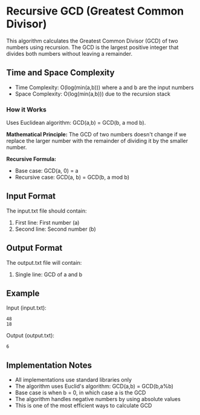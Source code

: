 # Recursive GCD (Greatest Common Divisor)

This algorithm calculates the Greatest Common Divisor (GCD) of two numbers using recursion. The GCD is the largest positive integer that divides both numbers without leaving a remainder.

## Time and Space Complexity

- Time Complexity: O(log(min(a,b))) where a and b are the input numbers
- Space Complexity: O(log(min(a,b))) due to the recursion stack

### How it Works
Uses Euclidean algorithm: GCD(a,b) = GCD(b, a mod b).

**Mathematical Principle:**
The GCD of two numbers doesn't change if we replace the larger number with the remainder of dividing it by the smaller number.

**Recursive Formula:**
- Base case: GCD(a, 0) = a
- Recursive case: GCD(a, b) = GCD(b, a mod b)

## Input Format

The input.txt file should contain:
1. First line: First number (a)
2. Second line: Second number (b)

## Output Format

The output.txt file will contain:
1. Single line: GCD of a and b

## Example

Input (input.txt):
```
48
18
```

Output (output.txt):
```
6
```

## Implementation Notes

- All implementations use standard libraries only
- The algorithm uses Euclid's algorithm: GCD(a,b) = GCD(b,a%b)
- Base case is when b = 0, in which case a is the GCD
- The algorithm handles negative numbers by using absolute values
- This is one of the most efficient ways to calculate GCD 
